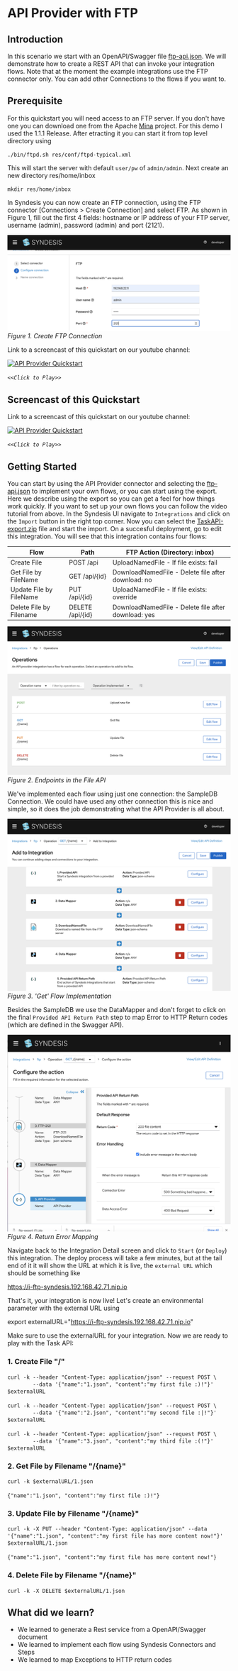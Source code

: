 # API Provider with FTP

## Introduction
In this scenario we start with an OpenAPI/Swagger file [ftp-api.json](ftp-api.json?raw=true). We will demonstrate how to create a REST API that can invoke your integration flows. Note that at the moment the example integrations use the FTP connector only. You can add other Connections to the flows if you want to.

## Prerequisite
For this quickstart you will need access to an FTP server. If you don't have one you can download one from the Apache [Mina](https://mina.apache.org/ftpserver-project/downloads.html) project. For this demo I used the 1.1.1 Release. After etracting it you can start it from top level directory using
```
./bin/ftpd.sh res/conf/ftpd-typical.xml 
```
This will start the server with default `user/pw` of `admin/admin`. Next create an new directory res/home/inbox
```
mkdir res/home/inbox
```

In Syndesis you can now create an FTP connection, using the FTP connector [Connections > Create Connection] and select FTP.
As shown in Figure 1, fill out the first 4 fields: hostname or IP address of your FTP server, username (admin), password (admin) and port (2121). 

![Create an FTP Connection](img/fig1-ftp-connection.png)
*Figure 1. Create FTP Connection*

Link to a screencast of this quickstart on our youtube channel:

[![API Provider Quickstart](https://img.youtube.com/vi/gHA6sJM8x-8/mq2.jpg)](https://youtu.be/gHA6sJM8x-8)

*`<<Click to Play>>`*


## Screencast of this Quickstart

Link to a screencast of this quickstart on our youtube channel:

[![API Provider Quickstart](https://img.youtube.com/vi/TeiSjBIaANQ/mq2.jpg)](https://youtu.be/TeiSjBIaANQ)

*`<<Click to Play>>`*




## Getting Started

You can start by using the API Provider connector and selecting the [ftp-api.json](ftp-api.json?raw=true) to implement your own flows, or you can start using the export. Here we describe using the export so you can get a feel for how things work quickly. If you want to set up your own flows you can follow the video tutorial from above. In the Syndesis UI navigate to `Integrations` and click on the `Import` button in the right top corner. Now you can select the [TaskAPI-export.zip](TaskAPI-export.zip?raw=true) file and start the import. On a succesful deployment, go to edit this integration. You will see that this integration contains four flows:

| Flow               | Path             | FTP Action (Directory: inbox)|
|--------------------|------------------|-----|
| Create File        | POST /api        | UploadNamedFile - If file exists: fail |
| Get File by FileName    | GET /api/{id}    | DownloadNamedFile - Delete file after download: no |
| Update File by FileName | PUT /api/{id}    | UploadNamedFile - If file exists: override |
| Delete File by Filename | DELETE /api/{id} | DownloadNamedFile -  Delete file after download: yes ||
  
![Endpoints in the FTP API](img/fig2-api-four-flows.png)
*Figure 2. Endpoints in the File API*

We've implemented each flow using just one connection: the SampleDB Connection. We could have used any other connection this is nice and simple, so it does the job demonstrating what the API Provider is all about.

![Flow Implementation](img/fig3-get-flow.png)
*Figure 3. 'Get' Flow Implementation*

Besides the SampleDB we use the DataMapper and don't forget to click on the final `Provided API Return Path` step to map Error to HTTP Return codes (which are defined in the Swagger API).

![Return Error Mapping](img/fig4-map-errors.png)
*Figure 4. Return Error Mapping*

Navigate back to the Integration Detail screen and click to `Start` (or `Deploy`) this integration. The deploy process will take a few minutes, but at the tail end of it it will show the URL at which it is live, the `external URL` which should be something like 

https://i-ftp-syndesis.192.168.42.71.nip.io

That's it, your integration is now live! Let's create an environmental parameter with the external URL using

export externalURL="https://i-ftp-syndesis.192.168.42.71.nip.io"

Make sure to use the externalURL for your integration. Now we are ready to play with the Task API:

### 1. Create File "/" 

```
curl -k --header "Content-Type: application/json" --request POST \
        --data '{"name":"1.json", "content":"my first file :)!"}' $externalURL
        
curl -k --header "Content-Type: application/json" --request POST \
        --data '{"name":"2.json", "content":"my second file :|!"}' $externalURL
        
curl -k --header "Content-Type: application/json" --request POST \
        --data '{"name":"3.json", "content":"my third file :(!"}' $externalURL

```

### 2. Get File by Filename "/{name}"

```
curl -k $externalURL/1.json

{"name":"1.json", "content":"my first file :)!"}
```
 
### 3. Update File by Filename "/{name}" 

```
curl -k -X PUT --header "Content-Type: application/json" --data '{"name":"1.json", "content":"my first file has more content now!"}' $externalURL/1.json

{"name":"1.json", "content":"my first file has more content now!"}
```

### 4. Delete File by Filename "/{name}" 

```
curl -k -X DELETE $externalURL/1.json
```

## What did we learn?
* We learned to generate a Rest service from a OpenAPI/Swagger document
* We learned to implement each flow using Syndesis Connectors and Steps
* We learned to map Exceptions to HTTP return codes
